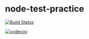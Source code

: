 # node-test-practice

[![Build Status](https://travis-ci.org/LDQ-first/node-test-practice.svg?branch=master)](https://travis-ci.org/LDQ-first/node-test-practice)

[![codecov](https://codecov.io/gh/LDQ-first/node-test-practice/branch/master/graph/badge.svg)](https://codecov.io/gh/LDQ-first/node-test-practice)


